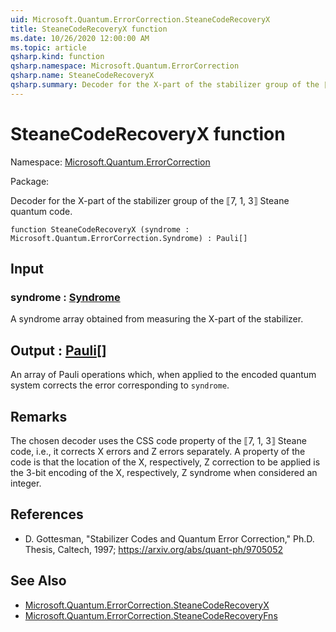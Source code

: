```yaml
---
uid: Microsoft.Quantum.ErrorCorrection.SteaneCodeRecoveryX
title: SteaneCodeRecoveryX function
ms.date: 10/26/2020 12:00:00 AM
ms.topic: article
qsharp.kind: function
qsharp.namespace: Microsoft.Quantum.ErrorCorrection
qsharp.name: SteaneCodeRecoveryX
qsharp.summary: Decoder for the X-part of the stabilizer group of the ⟦7, 1, 3⟧ Steane quantum code.
---
```


# SteaneCodeRecoveryX function

Namespace: [Microsoft.Quantum.ErrorCorrection](xref:Microsoft.Quantum.ErrorCorrection)

Package: [](https://nuget.org/packages/)


Decoder for the X-part of the stabilizer group of the ⟦7, 1, 3⟧ Steane quantum code.

```qsharp
function SteaneCodeRecoveryX (syndrome : Microsoft.Quantum.ErrorCorrection.Syndrome) : Pauli[]
```


## Input

### syndrome : [Syndrome](xref:Microsoft.Quantum.ErrorCorrection.Syndrome)

A syndrome array obtained from measuring the X-part of the stabilizer.



## Output : [Pauli](xref:microsoft.quantum.lang-ref.pauli)[]

An array of Pauli operations which, when applied to the encoded quantum systemcorrects the error corresponding to `syndrome`.

## Remarks

The chosen decoder uses the CSS code property of the ⟦7, 1, 3⟧ Steane code, i.e., it corrects X errorsand Z errors separately. A property of the code is that the location of the X, respectively, Z correctionto be applied is the 3-bit encoding of the X, respectively, Z syndrome when considered an integer.

## References

- D. Gottesman, "Stabilizer Codes and Quantum Error Correction," Ph.D. Thesis, Caltech, 1997;  https://arxiv.org/abs/quant-ph/9705052

## See Also

- [Microsoft.Quantum.ErrorCorrection.SteaneCodeRecoveryX](xref:Microsoft.Quantum.ErrorCorrection.SteaneCodeRecoveryX)
- [Microsoft.Quantum.ErrorCorrection.SteaneCodeRecoveryFns](xref:Microsoft.Quantum.ErrorCorrection.SteaneCodeRecoveryFns)